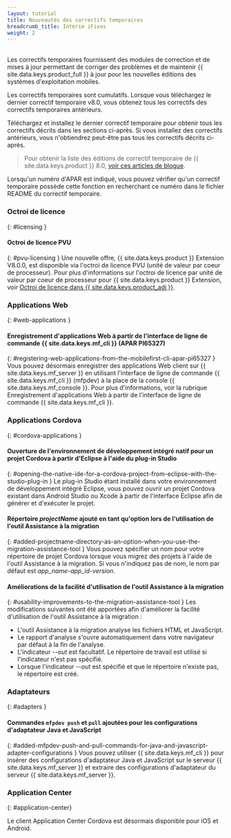 ```yaml
---
layout: tutorial
title: Nouveautés des correctifs temporaires
breadcrumb_title: Interim iFixes
weight: 2
---
```

<!-- NLS_CHARSET=UTF-8 -->
<br/>
Les correctifs temporaires fournissent des modules de correction et de mises à jour permettant de corriger des problèmes et de maintenir {{ site.data.keys.product_full }} à jour pour les nouvelles éditions des systèmes d'exploitation mobiles.

Les correctifs temporaires sont cumulatifs. Lorsque vous téléchargez le dernier correctif temporaire v8.0, vous obtenez tous les correctifs des correctifs temporaires antérieurs.

Téléchargez et installez le dernier correctif temporaire pour obtenir tous les correctifs décrits dans les sections ci-après. Si vous installez des correctifs antérieurs, vous n'obtiendrez peut-être pas tous les correctifs décrits ci-après.

> Pour obtenir la liste des éditions de correctif temporaire de {{ site.data.keys.product }} 8.0, [voir ces articles de blogue]({{site.baseurl}}/blog/tag/iFix_8.0/).

Lorsqu'un numéro d'APAR est indiqué, vous pouvez vérifier qu'un correctif temporaire possède cette fonction en recherchant ce numéro dans le fichier README du correctif temporaire.

### Octroi de licence
{: #licensing }
#### Octroi de licence PVU
{: #pvu-licensing }
Une nouvelle offre, {{ site.data.keys.product }} Extension V8.0.0, est disponible via l'octroi de licence PVU (unité de valeur par coeur de processeur). Pour
plus d'informations sur l'octroi de licence par unité de valeur par coeur de
processeur pour {{ site.data.keys.product }} Extension, voir
[Octroi de licence dans {{ site.data.keys.product_adj }}](../../licensing).

### Applications Web
{: #web-applications }
#### Enregistrement d'applications Web à partir de l'interface de ligne de commande {{ site.data.keys.mf_cli }} (APAR PI65327)
{: #registering-web-applications-from-the-mobilefirst-cli-apar-pi65327 }
Vous pouvez désormais enregistrer des applications Web client sur {{ site.data.keys.mf_server }} en utilisant l'interface de ligne de commande {{ site.data.keys.mf_cli }} (mfpdev) à la place de la console {{ site.data.keys.mf_console }}. Pour plus d'informations, voir la rubrique Enregistrement d'applications Web à partir de l'interface de ligne de commande {{ site.data.keys.mf_cli }}.

### Applications Cordova
{: #cordova-applications }
#### Ouverture de l'environnement de développement intégré natif pour un projet Cordova à partir d'Eclipse à l'aide du plug-in Studio
{: #opening-the-native-ide-for-a-cordova-project-from-eclipse-with-the-studio-plug-in }
Le plug-in Studio étant installé dans votre environnement de développement intégré Eclipse, vous pouvez ouvrir un projet Cordova existant dans Android Studio ou Xcode à partir de l'interface Eclipse afin de générer et d'exécuter le projet.

#### Répertoire *projectName* ajouté en tant qu'option lors de l'utilisation de l'outil Assistance à la migration
{: #added-projectname-directory-as-an-option-when-you-use-the-migration-assistance-tool }
Vous pouvez spécifier un nom pour votre répertoire de projet Cordova lorsque vous migrez des projets à l'aide de l'outil Assistance à la migration. Si vous n'indiquez pas de nom, le nom par défaut est *app_name-app_id-version*.

#### Améliorations de la facilité d'utilisation de l'outil Assistance à la migration
{: #usability-improvements-to-the-migration-assistance-tool }
Les modifications suivantes ont été apportées afin d'améliorer la facilité d'utilisation de l'outil Assistance à la migration :

* L'outil Assistance à la migration analyse les fichiers HTML et JavaScript.
* Le rapport d'analyse s'ouvre automatiquement dans votre navigateur par défaut à la fin de l'analyse.
* L'indicateur *--out* est facultatif. Le répertoire de travail est utilisé si l'indicateur n'est pas spécifié.
* Lorsque l'indicateur *--out* est spécifié et que le répertoire n'existe pas, le répertoire est créé.

### Adaptateurs
{: #adapters }
#### Commandes `mfpdev push` et `pull` ajoutées pour les configurations d'adaptateur Java et JavaScript
{: #added-mfpdev-push-and-pull-commands-for-java-and-javascript-adapter-configurations }
Vous pouvez utiliser {{ site.data.keys.mf_cli }} pour insérer des configurations d'adaptateur Java et JavaScript sur le serveur {{ site.data.keys.mf_server }} et extraire des configurations d'adaptateur du serveur {{ site.data.keys.mf_server }}.

### Application Center
{: #application-center}

Le client Application Center Cordova est désormais disponible pour iOS et Android.
